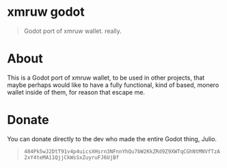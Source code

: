 # xmruw godot

> Godot port of xmruw wallet. really.

# About

This is a Godot port of xmruw wallet, to be used in other projects, that maybe perhaps would like to have a fully functional, kind of based, monero wallet inside of them, for reason that escape me.

# Donate

You can donate directly to the dev who made the entire Godot thing, Julio.

> `484Pk5wJ2DtT91v4p4uicsXHsrn3NFnnYhQu7bW2KkZRd9Z9XWTqCGhNtMNVfTzA2xY4teMA11QjjCkWsSxZuyruFJ6UjBf`
